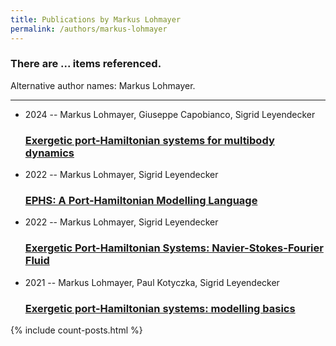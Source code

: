```yaml
---
title: Publications by Markus Lohmayer
permalink: /authors/markus-lohmayer
---
```


<h3 id="number-posts">There are ... items referenced.</h3>
<p id='info-authors'>Alternative author names: Markus Lohmayer.</p>
<hr />
<ul class="post-list">
<li><span class='post-meta'>2024 -- Markus Lohmayer, Giuseppe Capobianco, Sigrid Leyendecker</span><h3><a class='post-link' href="{{ site.baseurl }}/exergetic-port-hamiltonian-systems-for-multibody-dynamics">Exergetic port-Hamiltonian systems for multibody dynamics</a></h3></li>
<li><span class='post-meta'>2022 -- Markus Lohmayer, Sigrid Leyendecker</span><h3><a class='post-link' href="{{ site.baseurl }}/ephs-a-port-hamiltonian-modelling-language">EPHS: A Port-Hamiltonian Modelling Language</a></h3></li>
<li><span class='post-meta'>2022 -- Markus Lohmayer, Sigrid Leyendecker</span><h3><a class='post-link' href="{{ site.baseurl }}/exergetic-port-hamiltonian-systems-navier-stokes-fourier-fluid">Exergetic Port-Hamiltonian Systems: Navier-Stokes-Fourier Fluid</a></h3></li>
<li><span class='post-meta'>2021 -- Markus Lohmayer, Paul Kotyczka, Sigrid Leyendecker</span><h3><a class='post-link' href="{{ site.baseurl }}/exergetic-port-hamiltonian-systems-modelling-basics">Exergetic port-Hamiltonian systems: modelling basics</a></h3></li>

</ul>
{% include count-posts.html %}

